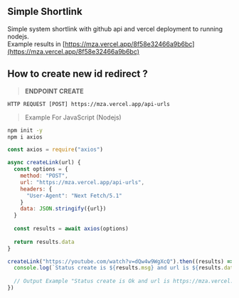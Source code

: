 ## Simple Shortlink

Simple system shortlink with github api and vercel deployment to running nodejs. </br>
Example results in [https://mza.vercel.app/8f58e32466a9b6bc](https://mza.vercel.app/8f58e32466a9b6bc)

## How to create new id redirect ?

> **ENDPOINT CREATE**
```
HTTP REQUEST [POST] https://mza.vercel.app/api-urls
```


> Example For JavaScript (Nodejs)

```bash
npm init -y
npm i axios
```
```js
const axios = require("axios")

async createLink(url) {
  const options = {
    method: "POST",
    url: "https://mza.vercel.app/api-urls",
    headers: {
      "User-Agent": "Next Fetch/5.1"
    }
    data: JSON.stringify({url})
  }
  
  const results = await axios(options)
  
  return results.data
}

createLink("https://youtube.com/watch?v=dQw4w9WgXcQ").then((results) => {
  console.log(`Status create is ${results.msg} and url is ${results.data}`)
  
  // Output Example "Status create is Ok and url is https://mza.vercel.app/8f58e32466a9b6bc"
})
```
